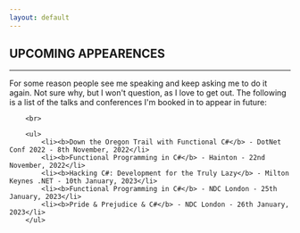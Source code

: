 ```yaml
---
layout: default
---
```


<div class="pagepanel down_arrow white">
	<div class="center">
    <h2>UPCOMING APPEARENCES</h2>
    <hr/>
		<p>For some reason people see me speaking and keep asking me to do it again.  Not sure why, but I won't question, as I love to get out.  The following is a list of the talks and conferences I'm booked in to appear in future:</p>
		
		<br>
		
		<ul>
			<li><b>Down the Oregon Trail with Functional C#</b> - DotNet Conf 2022 - 8th November, 2022</li>
			<li><b>Functional Programming in C#</b> - Hainton - 22nd November, 2022</li>
			<li><b>Hacking C#: Development for the Truly Lazy</b> - Milton Keynes .NET - 10th January, 2023</li>
			<li><b>Functional Programming in C#</b> - NDC London - 25th January, 2023</li>
			<li><b>Pride & Prejudice & C#</b> - NDC London - 26th January, 2023</li>
		</ul>
		
		

